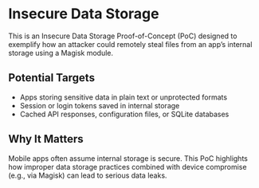 # Insecure Data Storage

This is an Insecure Data Storage Proof-of-Concept (PoC) designed to exemplify how an attacker could remotely steal files from an app’s internal storage using a Magisk module.

## Potential Targets
- Apps storing sensitive data in plain text or unprotected formats
- Session or login tokens saved in internal storage
- Cached API responses, configuration files, or SQLite databases

## Why It Matters
Mobile apps often assume internal storage is secure. This PoC highlights how improper data storage practices combined with device compromise (e.g., via Magisk) can lead to serious data leaks.